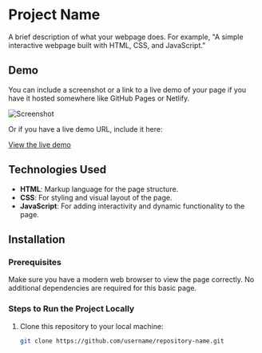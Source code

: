 # Project Name

A brief description of what your webpage does. For example, "A simple interactive webpage built with HTML, CSS, and JavaScript."

## Demo

You can include a screenshot or a link to a live demo of your page if you have it hosted somewhere like GitHub Pages or Netlify.

![Screenshot](path/to/your/image.jpg)

Or if you have a live demo URL, include it here:

[View the live demo](https://link-to-your-demo.com)

## Technologies Used

- **HTML**: Markup language for the page structure.
- **CSS**: For styling and visual layout of the page.
- **JavaScript**: For adding interactivity and dynamic functionality to the page.

## Installation

### Prerequisites

Make sure you have a modern web browser to view the page correctly. No additional dependencies are required for this basic page.

### Steps to Run the Project Locally

1. Clone this repository to your local machine:

   ```bash
   git clone https://github.com/username/repository-name.git
